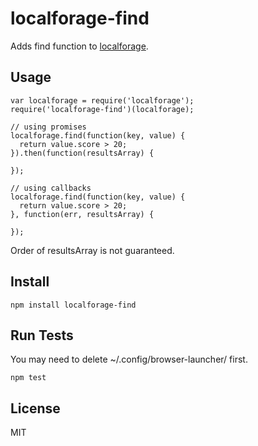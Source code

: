 # localforage-find

Adds find function to [localforage](http://mozilla.github.io/localForage/).

## Usage

```
var localforage = require('localforage');
require('localforage-find')(localforage);

// using promises
localforage.find(function(key, value) {
  return value.score > 20;
}).then(function(resultsArray) {

});

// using callbacks
localforage.find(function(key, value) {
  return value.score > 20;
}, function(err, resultsArray) {

});
```

Order of resultsArray is not guaranteed.

## Install

```
npm install localforage-find
```

## Run Tests

You may need to delete ~/.config/browser-launcher/ first.

```
npm test
```

## License

MIT